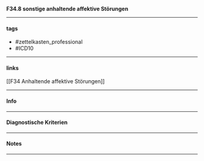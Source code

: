 __F34.8 sonstige anhaltende affektive Störungen__

___________________________________________
#### tags

- #zettelkasten_professional
- #ICD10 
___________________________________________
#### links

[[F34 Anhaltende affektive Störungen]]

___________________________________________
#### Info

___________________________________________
#### Diagnostische Kriterien

___________________________________________
#### Notes

___________________________________________

